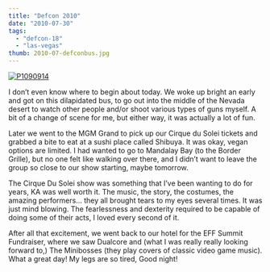 ```yaml
---
title: "Defcon 2010"
date: "2010-07-30"
tags:
  - "defcon-18"
  - "las-vegas"
thumb: 2010-07-defconbus.jpg
---
```


[![P1090914](images/4844047876_4df67aa8f3.jpg)](http://www.flickr.com/photos/prairiev/4844047876/ "P1090914 by MeShellG, on Flickr")

I don’t even know where to begin about today. We woke up bright an early and got on this dilapidated bus, to go out into the middle of the Nevada desert to watch other people and/or shoot various types of guns myself. A bit of a change of scene for me, but either way, it was actually a lot of fun.  

Later we went to the MGM Grand to pick up our Cirque du Solei tickets and grabbed a bite to eat at a sushi place called Shibuya. It was okay, vegan options are limited. I had wanted to go to Mandalay Bay (to the Border Grille), but no one felt like walking over there, and I didn’t want to leave the group so close to our show starting, maybe tomorrow.  

The Cirque Du Solei show was something that I’ve been wanting to do for years, KA was well worth it. The music, the story, the costumes, the amazing performers... they all brought tears to my eyes several times. It was just mind blowing. The fearlessness and dexterity required to be capable of doing some of their acts, I loved every second of it.  

After all that excitement, we went back to our hotel for the EFF Summit Fundraiser, where we saw Dualcore and (what I was really really looking forward to,) The Minibosses (they play covers of classic video game music). What a great day! My legs are so tired, Good night!
